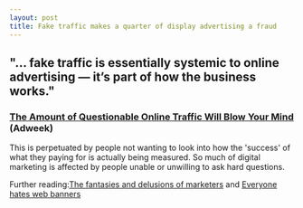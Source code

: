 ```yaml
---
layout: post
title: Fake traffic makes a quarter of display advertising a fraud
---
```


## "... fake traffic is essentially systemic to online advertising — it’s part of how the business works."

### [The Amount of Questionable Online Traffic Will Blow Your Mind](http://www.adweek.com/news/technology/amount-questionable-online-traffic-will-blow-your-mind-153083) (Adweek)

This is perpetuated by people not wanting to look into how the 'success' of what they paying for is actually being measured. So much of digital marketing is affected by people unable or unwilling to ask hard questions.

Further reading:[The fantasies and delusions of marketers](http://markhigginson.co.uk/2013/05/20/the-fantasises-and-delusions-of-marketers/) and [Everyone hates web banners](http://markhigginson.co.uk/2012/08/02/everyone-hates-web-banners/)